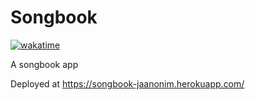 # Songbook

[![wakatime](https://wakatime.com/badge/github/jaanonim/songbook.svg)](https://wakatime.com/badge/github/jaanonim/songbook)

A songbook app

Deployed at https://songbook-jaanonim.herokuapp.com/
